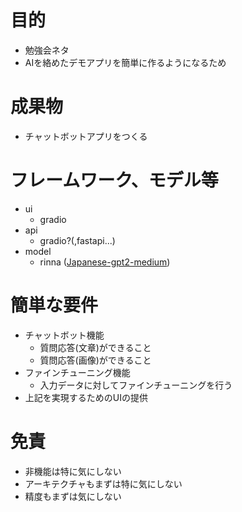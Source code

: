 # 目的
* 勉強会ネタ
* AIを絡めたデモアプリを簡単に作るようになるため

# 成果物
* チャットボットアプリをつくる

# フレームワーク、モデル等
* ui
  * gradio
* api
  * gradio?(,fastapi...)
* model
  * rinna ([Japanese-gpt2-medium](https://huggingface.co/rinna/japanese-gpt2-medium))
  
# 簡単な要件
* チャットボット機能
  * 質問応答(文章)ができること
  * 質問応答(画像)ができること
* ファインチューニング機能
  * 入力データに対してファインチューニングを行う
* 上記を実現するためのUIの提供

# 免責
* 非機能は特に気にしない
* アーキテクチャもまずは特に気にしない
* 精度もまずは気にしない

